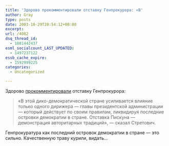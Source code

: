 ```yaml
---
title: 'Здорово прокомментировали отставку Генпрокурора: «В'
author: Gray
type: posts
date: 2003-10-29T20:54:12+00:00
excerpt:
url: /4082
dsq_thread_id:
  - 1881442437
esml_socialcount_LAST_UPDATED:
  - 1497237122
essb_cache_expire:
  - 1592999225
categories:
  - Uncategorized

---
```








Здорово <a href="http://www.glavred.info/?news=90900926" target="_blank">прокомментировали</a> отставку Генпрокурора:

> &#171;В этой дико-демократической стране усиливается влияние только одного дирижера &#8212; главы президентской администрации &#8212; который действует по своим правилам, ликвидируя последние островки демократии в стране. Отставка Пискуна &#8212; демонстрация авторитарных традиций&#187;, &#8212; сказал Стретович. 

Генпрокуратура как последний островок демократии в стране &#8212; это сильно. Качественную траву курили, видать&#8230;
